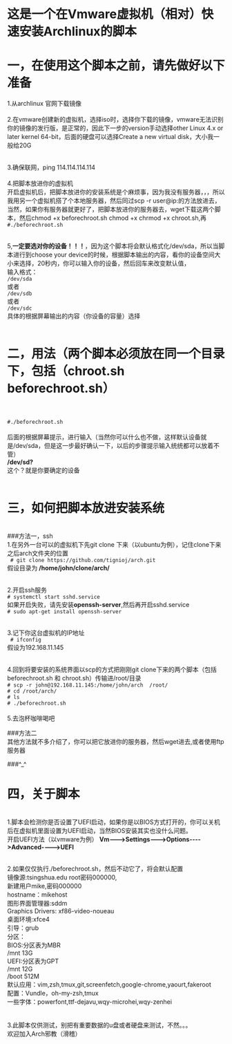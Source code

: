 这是一个在Vmware虚拟机（相对）快速安装Archlinux的脚本
====
一，在使用这个脚本之前，请先做好以下准备
====

1.从archlinux 官网下载镜像
<br/>
<br/>
2.在vmware创建新的虚拟机，选择iso时，选择你下载的镜像，vmware无法识别你的镜像的发行版，是正常的，因此下一步的version手动选择other Linux 4.x or later kernel 64-bit，后面的硬盘可以选择Create a new virtual disk，大小我一般给20G<br/>
<br/>

3.确保联网，ping 114.114.114.114
<br/>
<br/>
4.把脚本放进你的虚拟机<br/>
开启虚拟机后，把脚本放进你的安装系统是个麻烦事，因为我没有服务器，，，所以我用另一个虚拟机搭了个本地服务器，然后同过scp -r user@ip:<path to your file>的方法放进去，当然，如果你有服务器就更好了，把脚本放进你的服务器去，wget下载这两个脚本，然后chmod +x beforechroot.sh  chmod +x chrmod +x chroot.sh,再<br/>
  <code>#./beforechroot.sh</code><br/>
<br/>
  
5,<b>一定要选对你的设备！！！</b>，因为这个脚本将会默认格式化/dev/sda，所以当脚本进行到choose your device的时候，根据脚本输出的内容，看你的设备空间大小来选择，20秒内，你可以输入你的设备，然后回车来改变默认值，<br/>
输入格式：<br/>
  <code>/dev/sda</code><br/>
或者<br/>
  <code>/dev/sdb</code><br/>
或者<br/>
  <code>/dev/sdc</code><br/>
具体的根据屏幕输出的内容（你设备的容量）选择<br/>
<br/>



二，用法（两个脚本必须放在同一个目录下，包括（chroot.sh    beforechroot.sh）<br/>
=====
<br/>
<br/>
<code>#./beforechroot.sh</code>
<br/>
<br/>
后面的根据屏幕提示，进行输入（当然你可以什么也不做，这样默认设备就是/dev/sda，但是这一步最好确认一下，以后的步骤提示输入统统都可以放着不管）
<br/>
<b>/dev/sd? </b>
<br/>
这个？就是你要确定的设备
<br/>

<br/>



三，如何把脚本放进安装系统
======
<br/>
###方法一，ssh<br/>
1.在另外一台可以的虚拟机下先git clone 下来（以ubuntu为例），记住clone下来之后arch文件夹的位置<br/>
<code> # git clone https://github.com/tignioj/arch.git </code><br/>
假设目录为<b> /home/john/clone/arch/ </b><br/>
<br/>

2.开启ssh服务<br/>
<code># systemctl start sshd.service</code><br/>
如果开启失败，请先安装<b>openssh-server</b>,然后再开启sshd.service<br/>
<code># sudo apt-get install openssh-server</code><br/>
<br/>

3.记下你这台虚拟机的IP地址<br/>
<code> # ifconfig </code><br/>
假设为192.168.11.145<br/>

<br/>
4.回到将要安装的系统界面以scp的方式把刚刚git clone下来的两个脚本（包括beforechroot.sh 和 chroot.sh）传输进/root/目录<br/>
<code># scp -r john@192.168.11.145:/home/john/arch  /root/</code><br/>
<code># cd /root/arch/ </code></br>
<code># ls </code></br>
<code># ./beforechroot.sh</code><br/>
<br/>
5.去泡杯咖啡喝吧

###方法二<br/>
其他方法就不多介绍了，你可以把它放进你的服务器，然后wget进去,或者使用ftp服务器

###^_^


四，关于脚本
====
<br/>
1.脚本会检测你是否设置了UEFI启动，如果你是以BIOS方式打开的，你可以关机后在虚拟机里面设置为UEFI启动，当然BIOS安装其实也没什么问题。
<br/>
开启UEFI方法（以vmware为例）
<b>Vm--->Settings--->Options---->Advanced---->UEFI</b><br/>
<br/>

2.如果仅仅执行./beforechroot.sh，然后不动它了，将会默认配置
<br/>
镜像源:tsingshua.edu
root密码000000,<br/>
新建用户mike,密码000000<br/>
hostname：mikehost<br/>
图形界面管理器:sddm<br/>
Graphics Drivers: xf86-video-noueau<br/>
桌面环境:xfce4<br/>
引导：grub<br/>
分区：<br/>
BIOS:分区表为MBR<br/>
/mnt        13G<br/>
UEFI:分区表为GPT<br/>
/mnt        12G<br/>
/boot        512M<br/>
默认应用：vim,zsh,tmux,git,screenfetch,google-chrome,yaourt,fakeroot<br/>
配置：Vundle，oh-my-zsh,tmux<br/>
一些字体：powerfont,ttf-dejavu,wqy-microhei,wqy-zenhei<br/>
<br/>
<br/>
3.此脚本仅供测试，别把有重要数据的u盘或者硬盘来测试，不然。。。
<br/>欢迎加入Arch邪教（滑稽）
<br/>
